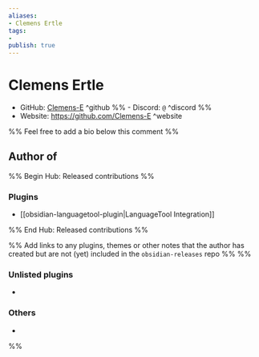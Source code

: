 ```yaml
---
aliases:
- Clemens Ertle
tags: 
- 
publish: true
---
```


# Clemens Ertle

- GitHub: [Clemens-E](https://github.com/Clemens-E/) ^github
%% - Discord: `@` ^discord %%
- Website: <https://github.com/Clemens-E> ^website
<!-- - [[Publish sites|Publish site]]: ^publish -->

%% Feel free to add a bio below this comment %%


## Author of

%% Begin Hub: Released contributions %%
### Plugins
- [[obsidian-languagetool-plugin|LanguageTool Integration]]

%% End Hub: Released contributions %%

%% Add links to any plugins, themes or other notes that the author has created but are not (yet) included in the `obsidian-releases` repo %%
%%
### Unlisted plugins

- 

### Others

- 
%%

<!--
## Sponsor this author

- [[GitHub sponsors]]: [Sponsor @Clemens-E on GitHub Sponsors](https://github.com/sponsors/Clemens-E) ^github-sponsor
- [[Buy me a coffee]]: ^buy-me-a-coffee
- [[PayPal]]: ^paypal
- [[Patreon]]: ^patreon

-->

<!--
## Follow this author

- [[YouTube Channels|On YouTube]]: ^youtube
- Twitter: ^twitter
- ...
-->